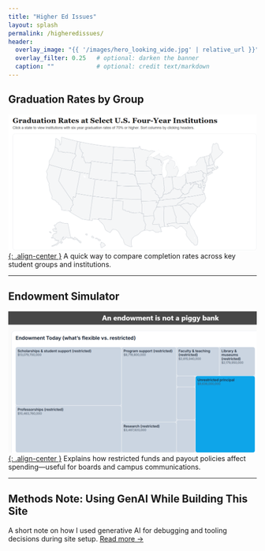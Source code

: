```yaml
---
title: "Higher Ed Issues"
layout: splash
permalink: /higheredissues/
header:
  overlay_image: "{{ '/images/hero_looking_wide.jpg' | relative_url }}"
  overlay_filter: 0.25   # optional: darken the banner
  caption: ""            # optional: credit text/markdown
---
```


## Graduation Rates by Group
[![Graduation Rates by Group](/images/grad_map_thumb.png){: .align-center }](/viz/Grad_Map/)
A quick way to compare completion rates across key student groups and institutions.

---

## Endowment Simulator
[![Endowment Simulator](/images/endowment_thumb.png){: .align-center }](/endowment/)
Explains how restricted funds and payout policies affect spending—useful for boards and campus communications.

---

## Methods Note: Using GenAI While Building This Site
A short note on how I used generative AI for debugging and tooling decisions during site setup.
[Read more →](/viz/genai-debugging/)
